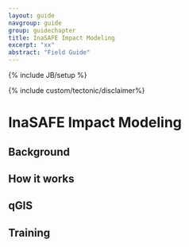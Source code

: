```yaml
---
layout: guide
navgroup: guide
group: guidechapter
title: InaSAFE Impact Modeling
excerpt: "xx"
abstract: "Field Guide"
---
```

{% include JB/setup %}

<!-- disclaimer -->
{% include custom/tectonic/disclaimer%}


# InaSAFE Impact Modeling

## Background

## How it works

## qGIS

## Training



